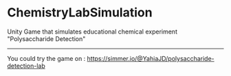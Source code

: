 # ChemistryLabSimulation
Unity Game that simulates educational chemical experiment "Polysaccharide Detection"
_________________________________________________________________________________________________
You could try the game on : https://simmer.io/@YahiaJD/polysaccharide-detection-lab

